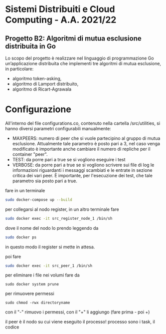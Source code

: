 # Sistemi Distribuiti e Cloud Computing - A.A. 2021/22
## Progetto B2: Algoritmi di mutua esclusione distribuita in Go

Lo scopo del progetto è realizzare nel linguaggio di programmazione Go un’applicazione distribuita che
implementi tre algoritmi di mutua esclusione, in particolare:
- algoritmo token-asking,
- algoritmo di Lamport distribuito,
- algoritmo di Ricart-Agrawala

# Configurazione 
All'interno del file configurations.co, contenuto nella cartella /src/utilities, si hanno diversi parametri configurabili manualmente:
- MAXPEERS: numero di peer che si vuole partecipino al gruppo di mutua esclusione. Attualmente tale parametro è posto pari a 3, nel caso venga modificato è importante anche cambiare il numero di repliche per il container "peer". 
- TEST: da porre pari a true se si vogliono eseguire i test
- VERBOSE: da porre pari a true se si vogliono scrivere sui file di log le informazioni riguardanti i messaggi scambiati e le entrate in sezione critica dei vari peer.
È importante, per l'esecuzione dei test, che tale parametro sia posto pari a true.





fare in un terminale
``` sh
sudo docker-compose up --build
```

per collegarsi al nodo register, in un altro terminale fare
``` sh
sudo docker exec -it src_register_node_1 /bin/sh
```
dove il nome del nodo lo prendo leggendo da
``` sh
sudo docker ps
```
in questo modo il register si mette in attesa.


poi fare
``` sh
sudo docker exec -it src_peer_1 /bin/sh
``` 

per eliminare i file nei volumi fare da 
``` 
sudo docker system prune
``` 

per rimuovere permessi
``` 
sudo chmod -rwx directoryname
``` 
con il "-" rimuovo i permessi, con il "+" li aggiungo (fare prima - poi +)

il peer è il nodo su cui viene eseguito il processo! processo sono i task, il codice
